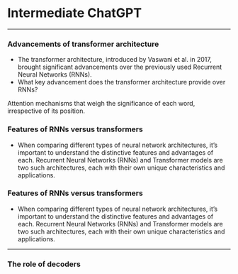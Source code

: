 # Intermediate ChatGPT
---
### Advancements of transformer architecture
* The transformer architecture, introduced by Vaswani et al. in 2017, brought significant advancements over the previously used Recurrent Neural Networks (RNNs).
* What key advancement does the transformer architecture provide over RNNs?

Attention mechanisms that weigh the significance of each word, irrespective of its position.
### Features of RNNs versus transformers
* When comparing different types of neural network architectures, it’s important to understand the distinctive features and advantages of each. Recurrent Neural Networks (RNNs) and Transformer models are two such architectures, each with their own unique characteristics and applications.

### Features of RNNs versus transformers
* When comparing different types of neural network architectures, it’s important to understand the distinctive features and advantages of each. Recurrent Neural Networks (RNNs) and Transformer models are two such architectures, each with their own unique characteristics and applications.
---
### The role of decoders

